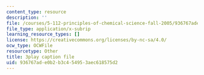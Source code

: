 ```yaml
---
content_type: resource
description: ''
file: /courses/5-112-principles-of-chemical-science-fall-2005/936767ade0b2b3c454953aec618575d2_hG8KdheMUeo.srt
file_type: application/x-subrip
learning_resource_types: []
license: https://creativecommons.org/licenses/by-nc-sa/4.0/
ocw_type: OCWFile
resourcetype: Other
title: 3play caption file
uid: 936767ad-e0b2-b3c4-5495-3aec618575d2
---
```

